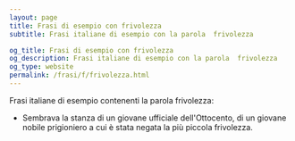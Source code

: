 ```yaml
---
layout: page
title: Frasi di esempio con frivolezza 
subtitle: Frasi italiane di esempio con la parola  frivolezza

og_title: Frasi di esempio con frivolezza 
og_description: Frasi italiane di esempio con la parola  frivolezza
og_type: website
permalink: /frasi/f/frivolezza.html
---
```


Frasi italiane di esempio contenenti la parola frivolezza:


- Sembrava la stanza di un giovane ufficiale dell'Ottocento, di un giovane nobile prigioniero a cui è stata negata la più piccola frivolezza.
